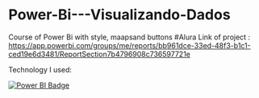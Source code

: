 # Power-Bi---Visualizando-Dados
Course of Power Bi with style, maapsand buttons
#Alura
Link of project : https://app.powerbi.com/groups/me/reports/bb961dce-33ed-48f3-b1c1-ced19e6d3481/ReportSection7b4796908c736597721e

Technology I used:

[![Power BI Badge](https://img.shields.io/badge/-Power%20BI-F2C811?style=for-the-badge&logo=Power%20BI&logoColor=white)](https://powerbi.microsoft.com/)
